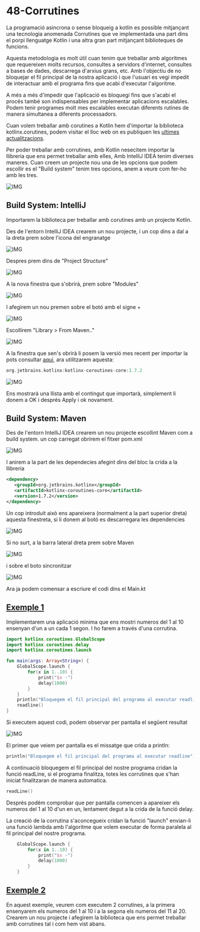 # 48-Corrutines

La programació asincrona o sense bloqueig a kotlin es possible mitjançant una tecnologia anomenada Corrutines que ve implementada una part dins el porpi llenguatge Kotlin i una altra gran part mitjançant biblioteques de  funcions.

Aquesta metodologia es molt útil cuan tenim que treballar amb algoritmes que requereixen molts recursos, consultes a servidors d'internet, consultes a bases de dades, descarrega d'arxius grans, etc. Amb l'objectiu de no bloquejar el fil principal de la nostra aplicació  i que l'usuari es vegi impedit de interactuar amb el programa fins que acabi d'executar l'algoritme.

A més a més d'impedir que l'aplicació es bloquegi fins que s'acabi el procés també son indispensables per implementar aplicacions escalables. Podem tenir programes molt mes escalables executan diferents rutines de manera simultanea a diferents processadors.

Cuan volem treballar amb corutines a Kotlin hem d'importar la biblioteca kotlinx.corutines, podem visitar el lloc web on es publiquen les [ultimes actualitzacions](https://github.com/Kotlin/kotlinx.coroutines).

Per poder treballar amb corrutines, amb Kotlin nesecitem importar la llibreria que ens permet treballar amb elles, Amb IntelliJ IDEA tenim diverses maneres. Cuan creem un projecte nou una de les opcions que podem escollir es el "Build system" tenim tres opcions, anem a veure com fer-ho amb les tres.

![IMG](https://github.com/marcmoiagese/curskotlin/blob/master/48-Corrutines/img/buildsystem.PNG)

## Build System: IntelliJ

Importarem la biblioteca per treballar amb corutines amb un projecte Kotlin.

Des de l'entorn IntelliJ IDEA crearem un nou projecte, i un cop dins a dal a la dreta prem sobre l'icona del engranatge

![IMG](https://github.com/marcmoiagese/curskotlin/blob/master/48-Corrutines/img/1.PNG)

Despres prem dins de "Project Structure"

![IMG](https://github.com/marcmoiagese/curskotlin/blob/master/48-Corrutines/img/2.PNG)

A la nova finestra que s'obrirà, prem sobre "Modules"

![IMG](https://github.com/marcmoiagese/curskotlin/blob/master/48-Corrutines/img/3.PNG)

I afegirem un nou premen sobre el botó amb el signe +

![IMG](https://github.com/marcmoiagese/curskotlin/blob/master/48-Corrutines/img/4.PNG)

Escollirem "Library > From Maven.."

![IMG](https://github.com/marcmoiagese/curskotlin/blob/master/48-Corrutines/img/5.PNG)

A la finestra que sen's obrirà li posem la versió mes recent per importar la pots consultar [aqui](https://github.com/Kotlin/kotlinx.coroutines), ara utilitzarem aquesta:

```kotlin
org.jetbrains.kotlinx:kotlinx-coroutines-core:1.7.2
```

![IMG](https://github.com/marcmoiagese/curskotlin/blob/master/48-Corrutines/img/6.PNG)

Ens mostrarà una llista amb el contingut que importarà, simplement li donem a OK i després Apply i ok novament.

## Build System: Maven

Des de l'entorn IntelliJ IDEA crearem un nou projecte escollint Maven com a build system. un cop carregat obrirem el fitxer pom.xml

![IMG](https://github.com/marcmoiagese/curskotlin/blob/master/48-Corrutines/img/mav1.PNG)

I anirem a la part de les dependecies afegint dins del bloc <dependencies></dependencies> la crida a la llibreria

```xml
<dependency>
   <groupId>org.jetbrains.kotlinx</groupId>
   <artifactId>kotlinx-coroutines-core</artifactId>
   <version>1.7.2</version>
</dependency>
```

Un cop introduit això ens apareixera (normalment a la part superior dreta) aquesta finestreta, si li donem al botó es descarregara les dependencies

![IMG](https://github.com/marcmoiagese/curskotlin/blob/master/48-Corrutines/img/mav2.PNG)

Si no surt, a la barra lateral dreta prem sobre Maven

![IMG](https://github.com/marcmoiagese/curskotlin/blob/master/48-Corrutines/img/mav3.PNG)

i sobre el boto sincronitzar

![IMG](https://github.com/marcmoiagese/curskotlin/blob/master/48-Corrutines/img/mav4.PNG)


Ara ja podem comensar a escriure el codi dins el Main.kt

## [Exemple 1](https://github.com/marcmoiagese/curskotlin/blob/master/48-Corrutines/Exemple1/src/main/kotlin/Main.kt)

Implementarem una aplicació minima que ens mostri numeros del 1 al 10 ensenyan d'un a un cada 1 segon. I ho farem a través d'una corrutina.

```kotlin
import kotlinx.coroutines.GlobalScope
import kotlinx.coroutines.delay
import kotlinx.coroutines.launch

fun main(args: Array<String>) {
    GlobalScope.launch {
        for(x in 1..10) {
            print("$x -")
            delay(1000)
        }
    }
    println("Bloquegem el fil principal del programa al executar readline")
    readline()
}
```
Si executem aquest codi, podem observar per pantalla el següent resultat

![IMG](https://github.com/marcmoiagese/curskotlin/blob/master/48-Corrutines/img/7.gif)

El primer que veiem per pantalla es el missatge que crida a println:

```kotlin
println("Bloquegem el fil principal del programa al executar readline")
```

A continuació bloquegem el fil principal del nostre programa cridan la funció readLine, si el programa finalitza, totes les corrutines que s'han iniciat finalitzaran de manera automatica.

```kotlin
readLine()
```
Després podém comprobar que per pantalla comencen a apareixer els numeros del 1 al 10 d'un en un, lentament degut a la crida de la funció delay.

La creació de la corrutina s'aconcegueix cridan la funció "launch" envian-li una funció lambda amb l'algoritme que volem executar de forma paralela al fil principal del nostre programa.

```kotlin
    GlobalScope.launch {
        for(x in 1..10) {
            print("$x -")
            delay(1000)
        }
    }
```

## [Exemple 2]()

En aquest exemple, veurem com executem 2 corrutines, a la primera ensenyarem els numeros del 1 al 10 i a la segona els numeros del 11 al 20. Crearem un nou projecte i afegirem la biblioteca que ens permet treballar amb corrutines tal i com hem vist abans.
